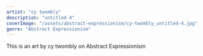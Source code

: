 ```yaml
---
artist: "cy twombly"
description: "untitled-4"
coverImage: "/assets/abstract-expressionism/cy-twombly_untitled-4.jpg"
genre: "Abstract Expressionism"
---
```

This is an art by cy twombly on Abstract Expressionism

